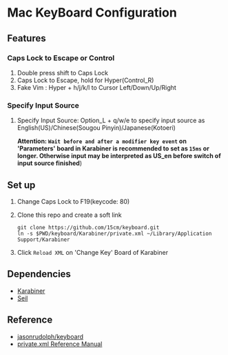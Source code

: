 # Mac KeyBoard Configuration

## Features

### Caps Lock to Escape or Control

1. Double press shift to Caps Lock
2. Caps Lock to Escape, hold for Hyper(Control_R)
3. Fake Vim : Hyper + h/j/k/l to Cursor Left/Down/Up/Right

### Specify Input Source

1. Specify Input Source: Option_L + q/w/e to specify input source as English(US)/Chinese(Sougou Pinyin)/Japanese(Kotoeri)

    __Attention: `Wait before and after a modifier key event` on 'Parameters' board in Karabiner is recommended to set as `15ms` or longer. Otherwise input may be interpreted as US_en before switch of input source finished__)


## Set up

1. Change Caps Lock to F19(keycode: 80)

2. Clone this repo and create a soft link
    ```
    git clone https://github.com/15cm/keyboard.git
    ln -s $PWD/keyboard/Karabiner/private.xml ~/Library/Application Support/Karabiner
    ```

3. Click `Reload XML` on 'Change Key' Board of Karabiner

## Dependencies

* [Karabiner](https://pqrs.org/osx/karabiner/)
* [Seil](https://pqrs.org/osx/karabiner/seil.html.en)

## Reference

- [jasonrudolph/keyboard](https://github.com/jasonrudolph/keyboard)
- [private.xml Reference Manual](https://pqrs.org/osx/karabiner/xml.html.en)
